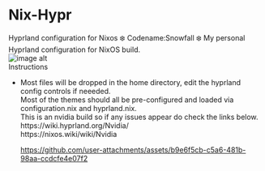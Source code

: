 # Nix-Hypr
Hyprland configuration for Nixos
:snowflake:  Codename:Snowfall :snowflake:
My personal Hyprland configuration for NixOS build.<br />
![image alt](https://github.com/blueve-xi/photo/blob/a121d8a5110954a3a0c6535f5de8f03cf6ed9c46/nixos.png)<br />
Instructions<br />
<ul>
<li>Most files will be dropped in the home directory, edit the hyprland config controls if neeeded.<br />
Most of the themes should all be pre-configured and loaded via configuration.nix and hyprland.nix. <br />
This is an nvidia build so if any issues appear do check the links below.<br />
https://wiki.hyprland.org/Nvidia/ <br />
https://nixos.wiki/wiki/Nvidia <br />

https://github.com/user-attachments/assets/b9e6f5cb-c5a6-481b-98aa-ccdcfe4e07f2


